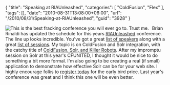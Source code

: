 {
	"title": "Speaking at RIAUnleashed",
	"categories": [
		"ColdFusion",
		"Flex"
	],
	"tags": [],
	"date": "2010-08-31T13:08:00+06:00",
	"url": "/2010/08/31/Speaking-at-RIAUnleashed",
	"guid": "3928"
}

<img src="https://static.raymondcamden.com/images/cfjedi/ria20101.png" style="float:left;margin-right:10px" title="This is the best fracking conference you will ever go to. Trust me." /> Brian Rinaldi has updated the schedule for this years <a href="http://www.riaunleashed.com/">RIAUnleashed</a> conference. The line up looks incredible. You've got a great <a href="http://www.riaunleashed.com/page.cfm/speakers">list of speakers</a> along with a great <a href="http://www.riaunleashed.com/page.cfm/topics">list of sessions</a>. My topic is on ColdFusion and Solr integration, with the catchy title of <a href="http://www.riaunleashed.com/page.cfm/topics/coldfusion-solr-and-killer-robots">ColdFusion, Solr, and Killer Robots</a>. After my impromptu session on Solr at this year's CFUNITED, I thought it would be nice to do something a bit more formal. I'm also going to be creating a real (if small) application to demonstrate how effective Solr can be for your web site. I highly encourage folks to <a href="http://www.riaunleashed.com/page.cfm/register">register today</a> for the early bird price. Last year's conference was great and I think this one will be even better.

<br clear="left">